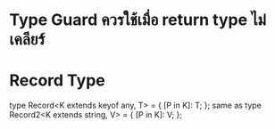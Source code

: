 # Type Guard ควรใช้เมื่อ return type ไม่เคลียร์

# Record Type
type Record<K extends keyof any, T> = {
    [P in K]: T;
};
 same as
type Record2<K extends string, V> = {
  [P in K]: V;
};
